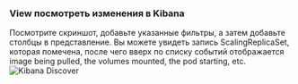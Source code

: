 ### View посмотреть изменения в Kibana

Посмотрите скриншот, добавьте указанные фильтры, а затем добавьте столбцы в представление. Вы можете увидеть запись ScalingReplicaSet, которая помечена, после чего вверх по списку событий отображается  image being pulled, the volumes mounted, the pod starting, etc.
![Kibana Discover](https://raw.githubusercontent.com/elastic/examples/master/MonitoringKubernetes/scaling-discover.png)
